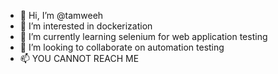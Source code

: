 - 👋 Hi, I’m @tamweeh
- 👀 I’m interested in dockerization
- 🌱 I’m currently learning selenium for web application testing
- 💞️ I’m looking to collaborate on automation testing
- 📫 YOU CANNOT REACH ME

<!---
tamweeh/tamweeh is a ✨ special ✨ repository because its `README.md` (this file) appears on your GitHub profile.
You can click the Preview link to take a look at your changes.
--->
